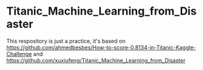 # Titanic_Machine_Learning_from_Disaster
This respository is just a practice, it's based on https://github.com/ahmedbesbes/How-to-score-0.8134-in-Titanic-Kaggle-Challenge and https://github.com/xuxiufeng/Titanic_Machine_Learning_from_Disaster
